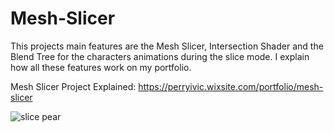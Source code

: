 # Mesh-Slicer

This projects main features are the Mesh Slicer, Intersection Shader and the Blend Tree for the characters animations during the slice mode.
I explain how all these features work on my portfolio.

Mesh Slicer Project Explained:
https://perryivic.wixsite.com/portfolio/mesh-slicer

![slice pear](https://github.com/PerryIvic/Mesh-Slicer/assets/71003066/0f0f9c9c-6e3e-4672-acd9-788bab3ae08b)
